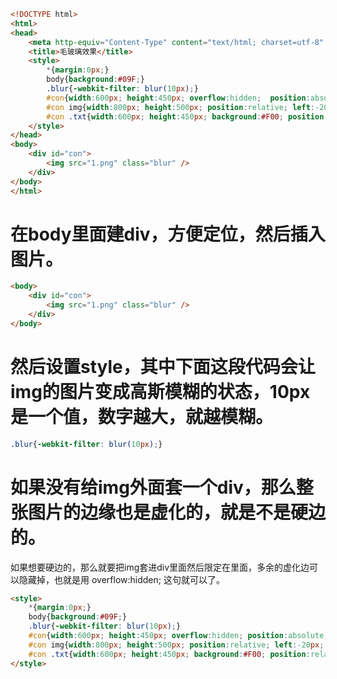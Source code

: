 ```html
<!DOCTYPE html>
<html>
<head>
    <meta http-equiv="Content-Type" content="text/html; charset=utf-8" />
    <title>毛玻璃效果</title>
    <style>
        *{margin:0px;}
        body{background:#09F;}
        .blur{-webkit-filter: blur(10px);}
        #con{width:600px; height:450px; overflow:hidden;  position:absolute; top:100px; left:500px; border-radius:20px;}
        #con img{width:800px; height:500px; position:relative; left:-20px; top:-20px;}
        #con .txt{width:600px; height:450px; background:#F00; position:relative; top:100px;}
    </style>
</head>
<body>
    <div id="con">
        <img src="1.png" class="blur" />
    </div>
</body>
</html>
```

# 在body里面建div，方便定位，然后插入图片。

```html
<body>
    <div id="con">
        <img src="1.png" class="blur" />
    </div>
</body>
```

# 然后设置style，其中下面这段代码会让img的图片变成高斯模糊的状态，10px是一个值，数字越大，就越模糊。

```css
.blur{-webkit-filter: blur(10px);}
```

# 如果没有给img外面套一个div，那么整张图片的边缘也是虚化的，就是不是硬边的。
如果想要硬边的，那么就要把img套进div里面然后限定在里面，多余的虚化边可以隐藏掉，也就是用 overflow:hidden; 这句就可以了。

```html
<style>
    *{margin:0px;}
    body{background:#09F;}
    .blur{-webkit-filter: blur(10px);}
    #con{width:600px; height:450px; overflow:hidden; position:absolute; top:100px; left:500px; border-radius:20px;}
    #con img{width:800px; height:500px; position:relative; left:-20px; top:-20px;}
    #con .txt{width:600px; height:450px; background:#F00; position:relative; top:100px;}
</style>
```

